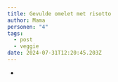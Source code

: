 ```yaml
---
title: Gevulde omelet met risotto
author: Mama
personen: "4"
tags:
  - post
  - veggie
date: 2024-07-31T12:20:45.203Z
---
```

- 